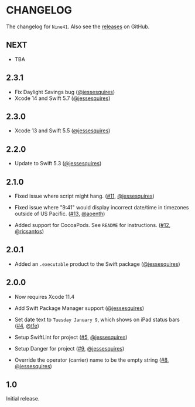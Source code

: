 # CHANGELOG

The changelog for `Nine41`. Also see the [releases](https://github.com/jessesquires/Nine41/releases) on GitHub.

NEXT
-----

- TBA

2.3.1
-----

- Fix Daylight Savings bug ([@jessesquires](https://github.com/jessesquires))
- Xcode 14 and Swift 5.7 ([@jessesquires](https://github.com/jessesquires))

2.3.0
-----

- Xcode 13 and Swift 5.5 ([@jessesquires](https://github.com/jessesquires))

2.2.0
-----

- Update to Swift 5.3 ([@jessesquires](https://github.com/jessesquires))

2.1.0
-----

- Fixed issue where script might hang. ([#11](https://github.com/jessesquires/Nine41/issues/11), [@jessesquires](https://github.com/jessesquires))

- Fixed issue where "9:41" would display incorrect date/time in timezones outside of US Pacific. ([#13](https://github.com/jessesquires/Nine41/issues/13), [@aoenth](https://github.com/aoenth))

- Added support for CocoaPods. See `README` for instructions. ([#12](https://github.com/jessesquires/Nine41/issues/12), [@ricsantos](https://github.com/ricsantos))

2.0.1
-----

- Added an `.executable` product to the Swift package ([@jessesquires](https://github.com/jessesquires))

2.0.0
-----

- Now requires Xcode 11.4

- Add Swift Package Manager support ([@jessesquires](https://github.com/jessesquires))

- Set date text to `Tuesday January 9`, which shows on iPad status bars ([#4](https://github.com/jessesquires/Nine41/pull/4), [@tfe](https://github.com/tfe))

- Setup SwiftLint for project ([#5](https://github.com/jessesquires/Nine41/issues/5), [@jessesquires](https://github.com/jessesquires))

- Setup Danger for project ([#9](https://github.com/jessesquires/Nine41/issues/9), [@jessesquires](https://github.com/jessesquires))

- Override the operator (carrier) name to be the empty string ([#8](https://github.com/jessesquires/Nine41/issues/8), [@jessesquires](https://github.com/jessesquires))

1.0
---

Initial release.
